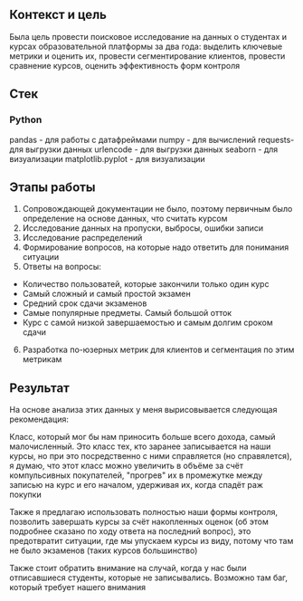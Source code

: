 ## Контекст и цель

Была цель провести поисковое исследование на данных о студентах и курсах образовательной платформы за два года: выделить ключевые метрики и оценить их, провести сегментирование клиентов, провести сравнение курсов, оценить эффективность форм контроля

## Стек

### Python

pandas - для работы с датафреймами numpy - для вычислений requests- для выгрузки данных urlencode - для выгрузки данных seaborn - для визуализации matplotlib.pyplot - для визуализации

## Этапы работы

1.  Сопровождающей документации не было, поэтому первичным было определение на основе данных, что считать курсом
2.  Исследование данных на пропуски, выбросы, ошибки записи
3.  Исследование распределений
4.  Формирование вопросов, на которые надо ответить для понимания ситуации
5.  Ответы на вопросы:

-   Количество пользоватей, которые закончили только один курс
-   Самый сложный и самый простой экзамен
-   Средний срок сдачи экзаменов
-   Самые популярные предметы. Самый большой отток
-   Курс с самой низкой завершаемостью и самым долгим сроком сдачи

6.  Разработка по-юзерных метрик для клиентов и сегментация по этим метрикам

## Результат

На основе анализа этих данных у меня вырисовывается следующая рекомендация:

Класс, который мог бы нам приносить больше всего дохода, самый малочисленный. Это класс тех, кто заранее записывается на наши курсы, но при это посредственно с ними справляется (но справялется), я думаю, что этот класс можно увеличить в объёме за счёт компульсивных покупателей, "прогрев" их в промежутке между записью на курс и его началом, удерживая их, когда спадёт раж покупки

Также я предлагаю использовать полностью наши формы контроля, позволить завершать курсы за счёт накопленных оценок (об этом подробнее сказано по ходу ответа на последний вопрос), это предотвратит ситуации, где мы упускаем курсы из виду, потому что там не было экзаменов (таких курсов большинство)

Также стоит обратить внимание на случай, когда у нас были отписавшиеся студенты, которые не записывались. Возможно там баг, который требует нашего внимания

